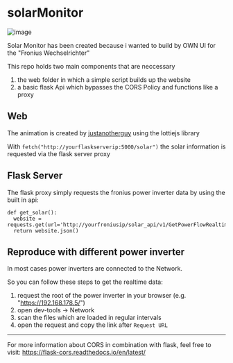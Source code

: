 # solarMonitor

![image](https://user-images.githubusercontent.com/46090335/230337000-324da70d-c7ad-410e-9cfc-6798fed71840.png)

Solar Monitor has been created because i wanted to build by OWN UI for the "Fronius Wechselrichter"


This repo holds two main components that are neccessary

1. the web folder in which a simple script builds up the website
2. a basic flask Api which bypasses the CORS Policy and functions like a proxy

## Web

The animation is created by [justanotherguy](https://lottiefiles.com/justanotherguy)
using the lottiejs library

With `fetch("http://yourflaskserverip:5000/solar")` the solar information is requested via the flask server proxy

## Flask Server

The flask proxy simply requests the fronius power inverter data by using the built in api:
```
def get_solar():
  website = requests.get(url='http://yourfroniusip/solar_api/v1/GetPowerFlowRealtimeData.fcgi')
  return website.json()
```

## Reproduce with different power inverter

In most cases power inverters are connected to the Network.

So you can follow these steps to get the realtime data:

1. request the root of the power inverter in your browser (e.g. "https://192.168.178.5/")
2. open dev-tools -> Network
3. scan the files which are loaded in regular intervals
4. open the request and copy the link after `Request URL`

---

For more information about CORS in combination with flask, feel free to visit: https://flask-cors.readthedocs.io/en/latest/
